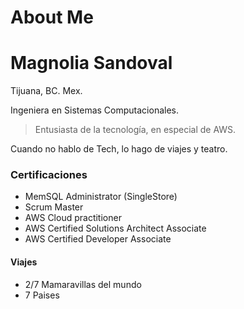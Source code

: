 # About Me


# Magnolia Sandoval
Tijuana, BC. Mex.

Ingeniera en Sistemas Computacionales.

> Entusiasta de la tecnología, en especial de AWS.

Cuando no hablo de Tech, lo hago de viajes y teatro.

### Certificaciones
- MemSQL Administrator (SingleStore)
- Scrum Master
- AWS Cloud practitioner
- AWS Certified Solutions Architect Associate
- AWS Certified Developer Associate

#### Viajes
- 2/7 Mamaravillas del mundo
- 7 Paises
